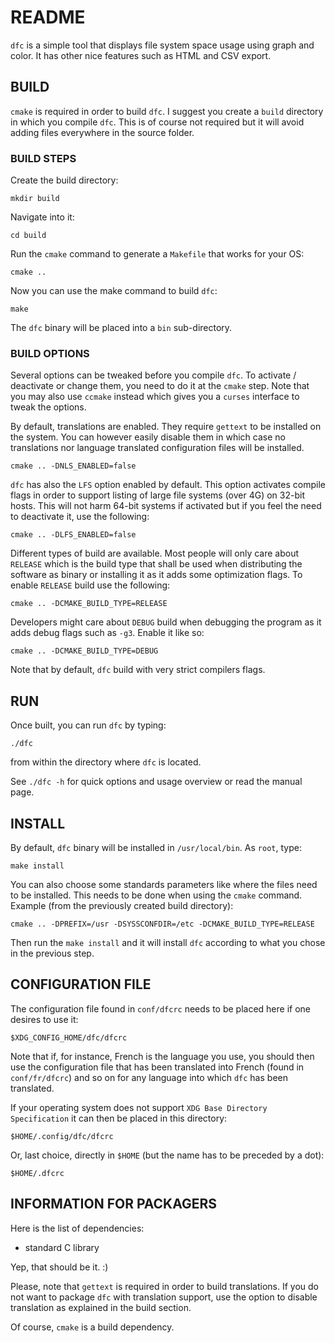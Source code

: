 # README

`dfc` is a simple tool that displays file system space usage using graph and
color. It has other nice features such as HTML and CSV export.

## BUILD

`cmake` is required in order to build `dfc`.
I suggest you create a `build` directory in which you compile `dfc`. This is of
course not required but it will avoid adding files everywhere in the source
folder.

### BUILD STEPS

Create the build directory:

	mkdir build

Navigate into it:

	cd build

Run the `cmake` command to generate a `Makefile` that works for your OS:

	cmake ..

Now you can use the make command to build `dfc`:

	make

The `dfc` binary will be placed into a `bin` sub-directory.

### BUILD OPTIONS

Several options can be tweaked before you compile `dfc`. To activate /
deactivate or change them, you need to do it at the `cmake` step. Note that you
may also use `ccmake` instead which gives you a `curses` interface to tweak the
options.

By default, translations are enabled. They require `gettext` to be installed on
the system. You can however easily disable them in which case no translations
nor language translated configuration files will be installed.

	cmake .. -DNLS_ENABLED=false

`dfc` has also the `LFS` option enabled by default. This option activates
compile flags in order to support listing of large file systems (over 4G) on
32-bit hosts. This will not harm 64-bit systems if activated but if you feel the
need to deactivate it, use the following:

    cmake .. -DLFS_ENABLED=false

Different types of build are available. Most people will only care about
`RELEASE` which is the build type that shall be used when distributing the
software as binary or installing it as it adds some optimization flags.
To enable `RELEASE` build use the following:

    cmake .. -DCMAKE_BUILD_TYPE=RELEASE

Developers might care about `DEBUG` build when debugging the program as it adds
debug flags such as `-g3`. Enable it like so:

    cmake .. -DCMAKE_BUILD_TYPE=DEBUG

Note that by default, `dfc` build with very strict compilers flags.

## RUN

Once built, you can run `dfc` by typing:

	./dfc

from within the directory where `dfc` is located.

See `./dfc -h` for quick options and usage overview or read the manual page.

## INSTALL

By default, `dfc` binary will be installed in `/usr/local/bin`. As `root`, type:

	make install

You can also choose some standards parameters like where the files need to be
installed. This needs to be done when using the `cmake` command.
Example (from the previously created build directory):

	cmake .. -DPREFIX=/usr -DSYSSCONFDIR=/etc -DCMAKE_BUILD_TYPE=RELEASE

Then run the `make install` and it will install `dfc` according to what you
chose in the previous step.

## CONFIGURATION FILE

The configuration file found in `conf/dfcrc` needs to be placed here if one
desires to use it:

	$XDG_CONFIG_HOME/dfc/dfcrc

Note that if, for instance, French is the language you use, you should then use
the configuration file that has been translated into French
(found in `conf/fr/dfcrc`) and so on for any language into which `dfc` has been
translated.

If your operating system does not support `XDG Base Directory Specification` it
can then be placed in this directory:

	$HOME/.config/dfc/dfcrc

Or, last choice, directly in `$HOME` (but the name has to be preceded by a dot):

	$HOME/.dfcrc

## INFORMATION FOR PACKAGERS

Here is the list of dependencies:

  * standard C library

Yep, that should be it. :)

Please, note that `gettext` is required in order to build translations.
If you do not want to package `dfc` with translation support, use the option to
disable translation as explained in the build section.

Of course, `cmake` is a build dependency.

<!-- vim: set filetype=markdown textwidth=80 -->
